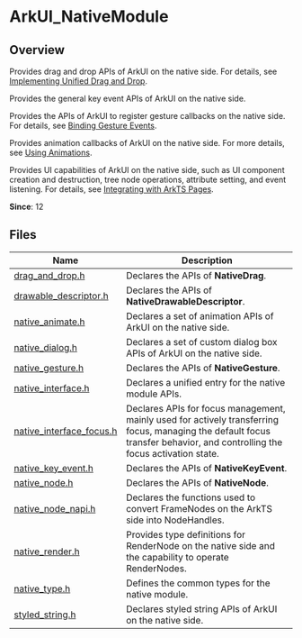 # ArkUI_NativeModule
<!--Kit: ArkUI-->
<!--Subsystem: ArkUI-->
<!--Owner: @piggyguy; @xiang-shouxing; @yangfan229-->
<!--Designer: @piggyguy; @xiang-shouxing; @yangfan229-->
<!--Tester: @fredyuan912-->
<!--Adviser: @HelloCrease-->

## Overview

Provides drag and drop APIs of ArkUI on the native side. For details, see [Implementing Unified Drag and Drop](../../ui/ndk-drag-event.md).

Provides the general key event APIs of ArkUI on the native side.

Provides the APIs of ArkUI to register gesture callbacks on the native side. For details, see [Binding Gesture Events](../../ui/ndk-bind-gesture-events.md).

Provides animation callbacks of ArkUI on the native side. For more details, see [Using Animations](../../ui/ndk-use-animation.md).

Provides UI capabilities of ArkUI on the native side, such as UI component creation and destruction, tree node operations, attribute setting, and event listening. For details, see [Integrating with ArkTS Pages](../../ui/ndk-access-the-arkts-page.md).

**Since**: 12

## Files

| Name| Description|
| -- | -- |
| [drag_and_drop.h](capi-drag-and-drop-h.md) | Declares the APIs of **NativeDrag**.|
| [drawable_descriptor.h](capi-drawable-descriptor-h.md) | Declares the APIs of **NativeDrawableDescriptor**.|
| [native_animate.h](capi-native-animate-h.md) | Declares a set of animation APIs of ArkUI on the native side.|
| [native_dialog.h](capi-native-dialog-h.md) | Declares a set of custom dialog box APIs of ArkUI on the native side.|
| [native_gesture.h](capi-native-gesture-h.md) | Declares the APIs of **NativeGesture**.|
| [native_interface.h](capi-native-interface-h.md) | Declares a unified entry for the native module APIs.|
| [native_interface_focus.h](capi-native-interface-focus-h.md) | Declares APIs for focus management, mainly used for actively transferring focus, managing the default focus transfer behavior, and controlling the focus activation state.|
| [native_key_event.h](capi-native-key-event-h.md) | Declares the APIs of **NativeKeyEvent**.|
| [native_node.h](capi-native-node-h.md) | Declares the APIs of **NativeNode**.|
| [native_node_napi.h](capi-native-node-napi-h.md) | Declares the functions used to convert FrameNodes on the ArkTS side into NodeHandles.|
| [native_render.h](capi-native-render-h.md) | Provides type definitions for RenderNode on the native side and the capability to operate RenderNodes.|
| [native_type.h](capi-native-type-h.md) | Defines the common types for the native module.|
| [styled_string.h](capi-styled-string-h.md) | Declares styled string APIs of ArkUI on the native side.|
